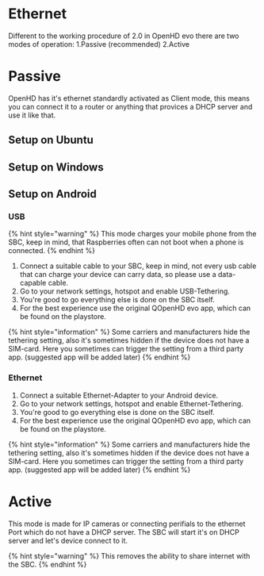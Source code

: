# Ethernet

Different to the working procedure of 2.0 in OpenHD evo there are two modes of operation:
1.Passive (recommended)
2.Active

# Passive
OpenHD has it's ethernet standardly activated as Client mode, this means you can connect it to a router or anything that provices a DHCP server and use it like that.

## Setup on Ubuntu

## Setup on Windows

## Setup on Android

### USB

{% hint style="warning" %}
This mode charges your mobile phone from the SBC, keep in mind, that Raspberries often can not boot when a phone is connected.
{% endhint %}

1. Connect a suitable cable to your SBC, keep in mind, not every usb cable that can charge your device can carry data, so please use a data-capable cable.
2. Go to your network settings, hotspot and enable USB-Tethering.
3. You're good to go everything else is done on the SBC itself.
4. For the best experience use the original QOpenHD evo app, which can be found on the playstore.

{% hint style="information" %}
Some carriers and manufacturers hide the tethering setting, also it's sometimes hidden if the device does not have a SIM-card. Here you sometimes can trigger the setting from a third party app. (suggested app will be added later)
{% endhint %}

### Ethernet

1. Connect a suitable Ethernet-Adapter to your Android device.
2. Go to your network settings, hotspot and enable Ethernet-Tethering.
3. You're good to go everything else is done on the SBC itself.
4. For the best experience use the original QOpenHD evo app, which can be found on the playstore.

{% hint style="information" %}
Some carriers and manufacturers hide the tethering setting, also it's sometimes hidden if the device does not have a SIM-card. Here you sometimes can trigger the setting from a third party app. (suggested app will be added later)
{% endhint %}

# Active
This mode is made for IP cameras or connecting perifials to the ethernet Port which do not have a DHCP server.
The SBC will start it's on DHCP server and let's device connect to it.

{% hint style="warning" %}
This removes the ability to share internet with the SBC.
{% endhint %}

